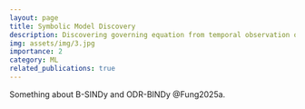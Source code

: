 ```yaml
---
layout: page
title: Symbolic Model Discovery
description: Discovering governing equation from temporal observation of the states
img: assets/img/3.jpg
importance: 2
category: ML
related_publications: true
---
```


Something about B-SINDy and ODR-BINDy @Fung2025a.
